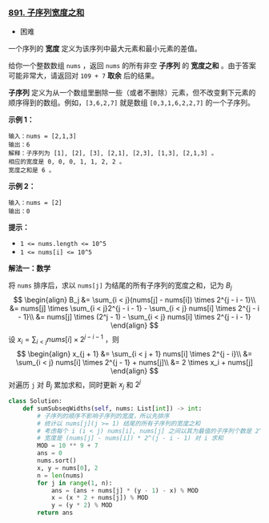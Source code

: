 ### [891. 子序列宽度之和](https://leetcode.cn/problems/sum-of-subsequence-widths/)

- 困难

一个序列的 **宽度** 定义为该序列中最大元素和最小元素的差值。

给你一个整数数组 `nums` ，返回 `nums` 的所有非空 **子序列** 的 **宽度之和** 。由于答案可能非常大，请返回对 `109 + 7` **取余** 后的结果。

**子序列** 定义为从一个数组里删除一些（或者不删除）元素，但不改变剩下元素的顺序得到的数组。例如，`[3,6,2,7]` 就是数组 `[0,3,1,6,2,2,7]` 的一个子序列。

**示例 1：**

```
输入：nums = [2,1,3]
输出：6
解释：子序列为 [1], [2], [3], [2,1], [2,3], [1,3], [2,1,3] 。
相应的宽度是 0, 0, 0, 1, 1, 2, 2 。
宽度之和是 6 。
```

**示例 2：**

```
输入：nums = [2]
输出：0
```

**提示：**

- `1 <= nums.length <= 10^5`
- `1 <= nums[i] <= 10^5`

**解法一：数学**

将 `nums` 排序后，求以 `nums[j]` 为结尾的所有子序列的宽度之和，记为 $B_j$
$$
\begin{align}
B_j &= \sum_{i < j}(nums[j] - nums[i]) \times 2^{j - i - 1}\\
	&= nums[j] \times \sum_{i < j}2^{j - i - 1} - \sum_{i < j} nums[i] \times 2^{j - i - 1}\\
	&= nums[j] \times (2^j - 1) - \sum_{i < j} nums[i] \times 2^{j - i - 1}
\end{align}
$$
设 $x_i = \sum_{i < j}nums[i] \times 2^{j - i - 1}$ ，则
$$
\begin{align}
x_{j + 1} &= \sum_{i < j + 1} nums[i] \times 2^{j - i}\\
		  &= \sum_{i < j} nums[i] \times 2^{j - 1} + nums[j]\\
		  &= 2 \times x_i + nums[j]
\end{align}
$$
对遍历 `j` 对 $B_j$ 累加求和，同时更新 $x_j$ 和 $2^j$ 

```python
class Solution:
    def sumSubseqWidths(self, nums: List[int]) -> int:
        # 子序列的顺序不影响子序列的宽度，所以先排序
        # 统计以 nums[j](j >= 1) 结尾的所有子序列的宽度之和
        # 考虑每个 i (i < j) nums[i], nums[j] 之间以其为最值的子序列个数是 2^(j - i - 1)
        # 宽度是 (nums[j] - nums[i]) * 2^(j - i - 1) 对 i 求和
        MOD = 10 ** 9 + 7
        ans = 0
        nums.sort()
        x, y = nums[0], 2
        n = len(nums)
        for j in range(1, n):
            ans = (ans + nums[j] * (y - 1) - x) % MOD
            x = (x * 2 + nums[j]) % MOD
            y = (y * 2) % MOD
        return ans
```



